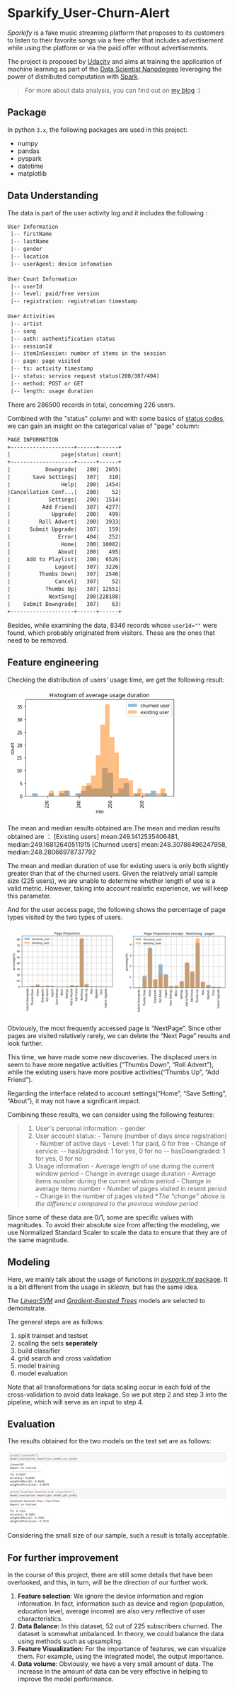 # Sparkify_User-Churn-Alert

*Sparkify* is a fake music streaming platform that proposes to its customers to listen to their favorite songs via a free offer that includes advertisement while using the platform or via the paid offer without advertisements.

The project is proposed by [Udacity](https://www.udacity.com/) and aims at training the application of machine learning as part of the [Data Scientist Nanodegree](https://www.udacity.com/course/data-scientist-nanodegree--nd025) leveraging the power of distributed computation with [Spark](https://spark.apache.org/).

> For more about data analysis, you can find out on [my blog](https://wenjingleaf.medium.com/user-churn-alert-based-on-pyspark-9bf164f97d47) :)



## Package

In python `3.x`, the following packages are used in this project:

- numpy
- pandas
- pyspark
- datetime
- matplotlib



## Data Understanding

The data is part of the user activity log and it includes the following :

```tex
User Information
 |-- firstName
 |-- lastName 	 
 |-- gender	
 |-- location
 |-- userAgent: device infomation
 
User Count Information
 |-- userId 
 |-- level: paid/free version
 |-- registration: registration timestamp

User Activities
 |-- artist
 |-- song
 |-- auth: authentification status  
 |-- sessionId
 |-- itemInSession: number of items in the session
 |-- page: page visited
 |-- ts: activity timestamp
 |-- status: service request status(200/307/404)
 |-- method: POST or GET
 |-- length: usage duration 
```

There are 286500 records in total, concerning 226 users.



Combined with the "status" column and with some basics of [status codes](https://www.restapitutorial.com/httpstatuscodes.html), we can gain an insight on the categorical value of "page" column:

```tex
PAGE INFORMATION
+--------------------+------+------+
|                page|status| count|
+--------------------+------+------+
|           Downgrade|   200|  2055|
|       Save Settings|   307|   310|
|                Help|   200|  1454|
|Cancellation Conf...|   200|    52|
|            Settings|   200|  1514|
|          Add Friend|   307|  4277|
|             Upgrade|   200|   499|
|         Roll Advert|   200|  3933|
|      Submit Upgrade|   307|   159|
|               Error|   404|   252|
|                Home|   200| 10082|
|               About|   200|   495|
|     Add to Playlist|   200|  6526|
|              Logout|   307|  3226|
|         Thumbs Down|   307|  2546|
|              Cancel|   307|    52|
|           Thumbs Up|   307| 12551|
|            NextSong|   200|228108|
|    Submit Downgrade|   307|    63|
+--------------------+------+------+
```



Besides, while examining the data, 8346 records whose `userId=""` were found, which probably originated from visitors. These are the ones that need to be removed.





## Feature engineering 

Checking the distribution of users' usage time, we get the following result:

<img src="./img_src/avg_duration.png">

The mean and median results obtained are.The mean and median results obtained are ： 
[Existing users]    mean:249.1412535406481,   median:249.16812640511915 
[Churned  users] mean:248.30786496247958, median:248.28066978737792

The mean and median duration of use for existing users is only both slightly greater than that of the churned users. Given the relatively small sample size (225 users), we are unable to determine whether length of use is a valid metric. However, taking into account realistic experience, we will keep this parameter.



And for the user access page, the following shows the percentage of page types visited by the two types of users.

<img src="./img_src/page_proportion.png">

Obviously, the most frequently accessed page is “NextPage”. Since other pages are visited relatively rarely, we can delete the “Next Page” results and look further.

This time, we have made some new discoveries. The displaced users in seem to have more negative activities (“Thumbs Down”, “Roll Advert”), while the existing users have more positive activities(“Thumbs Up”, “Add Friend”).

Regarding the interface related to account settings(“Home”, “Save Setting”, “About”), it may not have a significant impact. 



Combining these results, we can consider using the following features:

> 1. User's personal information:
>        \- gender
> 2. User account status:
>        \- Tenure (number of days since registration)
>        \- Number of active days
>        \- Level: 1 for paid, 0 for free
>        \- Change of service:
>           -- hasUpgraded: 1 for yes, 0 for no
>           -- hasDowngraded: 1 for yes, 0 for no
> 3. Usage information
>        \- Average length of use during the current window period
>        \- Change in average usage duration
>        \- Average items number during the current window period
>        \- Change in average items number
>        \- Number of pages visited in resent period 
>        \- Change in the number of pages visited
>      **The "change" above is the difference compared to the previous window period*



Since some of these data are 0/1, some are specific values with magnitudes. To avoid their absolute size from affecting the modeling, we use Normalized Standard Scaler to scale the data to ensure that they are of the same magnitude.



## Modeling

Here, we mainly talk about the usage of functions in [*pyspark.ml* package](https://spark.apache.org/docs/2.3.1/api/python/pyspark.ml.html). It is a bit different from the usage in *sklearn*, but has the same idea.

The [*LinearSVM*](https://spark.apache.org/docs/2.3.1/api/python/pyspark.ml.html#pyspark.ml.classification.LinearSVC) and [*Gradient-Boosted Trees*](https://spark.apache.org/docs/2.3.1/api/python/pyspark.ml.html#pyspark.ml.classification.GBTClassifier) models are selected to demonstrate.

The general steps are as follows:

1. split trainset and testset
2. scaling the sets **seperately**
3. build classifier
4. grid search and cross validation
5. model training
6. model evaluation

Note that all transformations for data scaling occur in each fold of the cross-validation to avoid data leakage. So we put step 2 and step 3 into the pipeline, which will serve as an input to step 4.



## Evaluation

The results obtained for the two models on the test set are as follows:

<img src="./img_src/result.jpg">

Considering the small size of our sample, such a result is totally acceptable.



## For further improvement

In the course of this project, there are still some details that have been overlooked, and this, in turn, will be the direction of our further work.

1. **Feature selection**: We ignore the device information and region information. In fact, information such as device and region (population, education level, average income) are also very reflective of user characteristics.
2. **Data Balance:** In this dataset, 52 out of 225 subscribers churned. The dataset is somewhat unbalanced. In theory, we could balance the data using methods such as upsampling.
3. **Feature Visualization**: For the importance of features, we can visualize them. For example, using the integrated model, the output importance.
4. **Data volume**: Obviously, we have a very small amount of data. The increase in the amount of data can be very effective in helping to improve the model performance.
